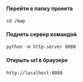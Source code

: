
#### Перейти в папку проекта
```
cd /map
```
#### Поднять сервер командой
```
python -m http.server 8080
```
#### Открыть url в браузере
```
http://localhost:8080
```
